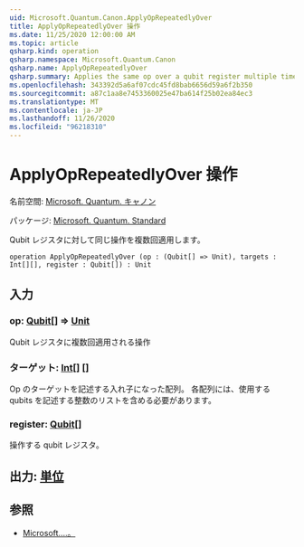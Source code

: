 ```yaml
---
uid: Microsoft.Quantum.Canon.ApplyOpRepeatedlyOver
title: ApplyOpRepeatedlyOver 操作
ms.date: 11/25/2020 12:00:00 AM
ms.topic: article
qsharp.kind: operation
qsharp.namespace: Microsoft.Quantum.Canon
qsharp.name: ApplyOpRepeatedlyOver
qsharp.summary: Applies the same op over a qubit register multiple times.
ms.openlocfilehash: 343392d5a6af07cdc45fd8bab6656d59a6f2b350
ms.sourcegitcommit: a87c1aa8e7453360025e47ba614f25b02ea84ec3
ms.translationtype: MT
ms.contentlocale: ja-JP
ms.lasthandoff: 11/26/2020
ms.locfileid: "96218310"
---
```

# <a name="applyoprepeatedlyover-operation"></a>ApplyOpRepeatedlyOver 操作

名前空間: [Microsoft. Quantum. キャノン](xref:Microsoft.Quantum.Canon)

パッケージ: [Microsoft. Quantum. Standard](https://nuget.org/packages/Microsoft.Quantum.Standard)


Qubit レジスタに対して同じ操作を複数回適用します。

```qsharp
operation ApplyOpRepeatedlyOver (op : (Qubit[] => Unit), targets : Int[][], register : Qubit[]) : Unit
```


## <a name="input"></a>入力

### <a name="op--qubit--unit"></a>op: [Qubit](xref:microsoft.quantum.lang-ref.qubit)[] => [Unit](xref:microsoft.quantum.lang-ref.unit) 

Qubit レジスタに複数回適用される操作


### <a name="targets--int"></a>ターゲット: [Int](xref:microsoft.quantum.lang-ref.int)[] []

Op のターゲットを記述する入れ子になった配列。 各配列には、使用する qubits を記述する整数のリストを含める必要があります。


### <a name="register--qubit"></a>register: [Qubit](xref:microsoft.quantum.lang-ref.qubit)[]

操作する qubit レジスタ。



## <a name="output--unit"></a>出力: [単位](xref:microsoft.quantum.lang-ref.unit)



## <a name="see-also"></a>参照

- [Microsoft....。](xref:Microsoft.Quantum.Canon.ApplySeriesOfOps)